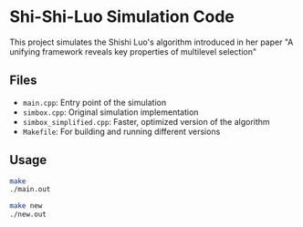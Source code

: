 # Shi-Shi-Luo Simulation Code
This project simulates the Shishi Luo's algorithm introduced in her paper "A unifying framework reveals key properties of multilevel selection" 

## Files

- `main.cpp`: Entry point of the simulation
- `simbox.cpp`: Original simulation implementation
- `simbox_simplified.cpp`: Faster, optimized version of the algorithm
- `Makefile`: For building and running different versions

## Usage

```bash
make
./main.out

make new
./new.out